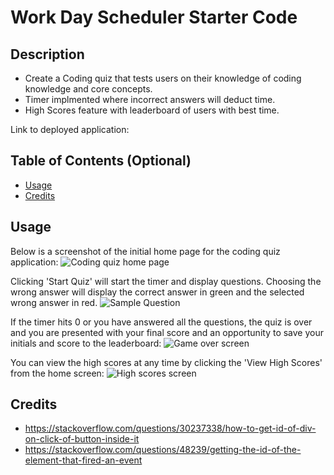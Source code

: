 # Work Day Scheduler Starter Code

## Description

- Create a Coding quiz that tests users on their knowledge of coding knowledge and core concepts.
- Timer implmented where incorrect answers will deduct time. 
- High Scores feature with leaderboard of users with best time. 

Link to deployed application: 


## Table of Contents (Optional)

- [Usage](#usage)
- [Credits](#credits)


## Usage
Below is a screenshot of the initial home page for the coding quiz application:
![Coding quiz home page](assets/images/quiz-home.png)

Clicking 'Start Quiz' will start the timer and display questions. Choosing the wrong answer will display the correct answer in green and the selected wrong answer in red.
![Sample Question](assets/images/question.png)

If the timer hits 0 or you have answered all the questions, the quiz is over and you are presented with your final score and an opportunity to save your initials and score to the leaderboard:
![Game over screen](assets/images/game-over.png)

You can view the high scores at any time by clicking the 'View High Scores' from the home screen:
![High scores screen](assets/images/high-scores.png)


## Credits

- https://stackoverflow.com/questions/30237338/how-to-get-id-of-div-on-click-of-button-inside-it
- https://stackoverflow.com/questions/48239/getting-the-id-of-the-element-that-fired-an-event
